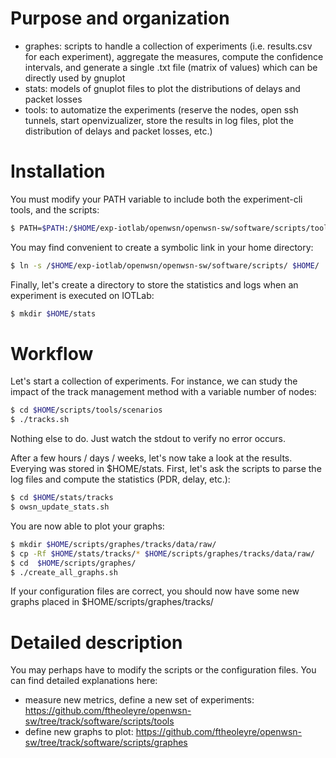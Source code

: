 # Purpose and organization

* graphes: scripts to handle a collection of experiments (i.e. results.csv for each experiment), aggregate the measures, compute the confidence intervals, and generate a single .txt file (matrix of values) which can be directly used by gnuplot
* stats: models of gnuplot files to plot the distributions of delays and packet losses
* tools: to automatize the experiments (reserve the nodes, open ssh tunnels, start openvizualizer, store the results in log files, plot the distribution of delays and packet losses, etc.)


# Installation

You must modify your PATH variable to include both the experiment-cli tools, and the scripts:

```bash
$ PATH=$PATH:/$HOME/exp-iotlab/openwsn/openwsn-sw/software/scripts/tools:$HOME/exp-iotlab/iot-lab/parts/cli-tools
```

You may find convenient to create a symbolic link in your home directory:

```bash
$ ln -s /$HOME/exp-iotlab/openwsn/openwsn-sw/software/scripts/ $HOME/
```

Finally, let's create a directory to store the statistics and logs when an experiment is executed on IOTLab:

```bash
$ mkdir $HOME/stats
```



# Workflow

Let's start a collection of experiments. For instance, we can study the impact of the track management method with a variable number of nodes:

```bash
$ cd $HOME/scripts/tools/scenarios
$ ./tracks.sh
```

Nothing else to do. Just watch the stdout to verify no error occurs.

After a few hours / days / weeks, let's now take a look at the results. Everying was stored in $HOME/stats. First, let's ask the scripts to parse the log files and compute the statistics (PDR, delay, etc.):


```bash
$ cd $HOME/stats/tracks
$ owsn_update_stats.sh 
```

You are now able to plot your graphs:


```bash
$ mkdir $HOME/scripts/graphes/tracks/data/raw/
$ cp -Rf $HOME/stats/tracks/* $HOME/scripts/graphes/tracks/data/raw/
$ cd  $HOME/scripts/graphes/
$ ./create_all_graphs.sh
```

If your configuration files are correct, you should now have some new graphs placed in $HOME/scripts/graphes/tracks/



# Detailed description

You may perhaps have to modify the scripts or the configuration files. You can find detailed explanations here:
* measure new metrics, define a new set of experiments: https://github.com/ftheoleyre/openwsn-sw/tree/track/software/scripts/tools
* define new graphs to plot: https://github.com/ftheoleyre/openwsn-sw/tree/track/software/scripts/graphes
